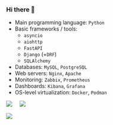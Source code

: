 ### Hi there 👋 

* Main programming language: `Python`
* Basic frameworks / tools: 
  * `asyncio`
  * `aiohttp`
  * `FastAPI`
  * `Django` (+`DRF`)
  * `SQLAlchemy`
* Databases: `MySQL`, `PostgreSQL`
* Web servers: `Nginx`, `Apache`
* Monitoring: `Zabbix`, `Prometheus`
* Dashboards: `Kibana`, `Grafana`
* OS-level virtualization: `Docker`, `Podman`

<!--[![](http://github-profile-summary-cards.vercel.app/api/cards/profile-details?username=soltanoff&theme=moonlight)](https://github.com/soltanoff)-->

[![](http://github-profile-summary-cards.vercel.app/api/cards/stats?username=soltanoff&theme=moonlight)](https://github.com/soltanoff)&nbsp; &nbsp;&nbsp; [![](http://github-profile-summary-cards.vercel.app/api/cards/repos-per-language?username=soltanoff&theme=moonlight)](https://github.com/soltanoff)

![](https://komarev.com/ghpvc/?username=soltanoff&style=flat-square&color=red)

